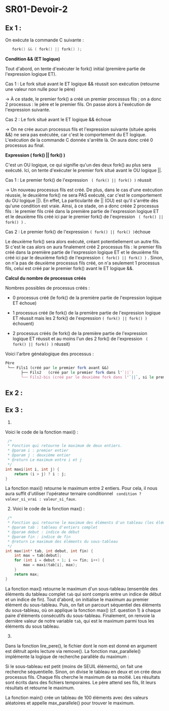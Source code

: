 # SR01-Devoir-2

## Ex 1 :
On exécute la commande C suivante :
``` C
   fork() && ( fork() || fork() );
```

**Condition && (ET logique)**

Tout d'abord, on tente d'exécuter le fork() initial (première partie de l'expression logique ET).

Cas 1 : Le fork situé avant le ET logique && réussit son exécution (retourne une valeur non nulle pour le père)

→ À ce stade, le premier fork() a créé un premier processus fils ; on a donc 2 processus : le père et le premier fils. On passe alors à l'exécution de l'expression suivante.

Cas 2 : Le fork situé avant le ET logique && échoue

→ On ne crée aucun processus fils et l'expression suivante (située après &&)  ne sera pas exécutée, car c'est le comportement du ET logique. L'exécution de la commande C donnée s'arrête là. On aura donc créé 0 processus au final.

**Expression ( fork() || fork() )**

C'est un OU logique, ce qui signifie qu'un des deux fork() au plus sera exécuté. Ici, on tente d'exécuter le premier fork situé avant le OU logique ||.

Cas 1 : Le premier fork() de l'expression ``` ( fork() || fork() )``` réussit

→ Un nouveau processus fils est créé.  De plus, dans le cas d'une exécution réussie, le deuxième fork() ne sera PAS exécuté, car c'est le comportement du OU logique ||). En effet, La particularité de || (OU) est qu'il s'arrête dès qu'une condition est vraie. Ainsi, à ce stade, on a donc créée 2 processus fils : le premier fils créé dans la première partie de l'expression logique ET et le deuxième fils créé ici par le premier fork() de l'expression ``` ( fork() || fork() )``` .

Cas 2 : Le premier fork() de l'expression ```( fork() || fork() )```échoue

Le deuxième fork() sera alors exécuté, créant potentiellement un autre fils. Si c'est le cas alors on aura finalement créé 2 processus fils : le premier fils créé dans la première partie de l'expression logique ET et le deuxième fils créé ici par le deuxième fork() de l'expression ```( fork() || fork() )``` . Sinon, on n'a pas de deuxième processus fils créé, on n'a seulement 1 processus fils, celui est créé par le premier fork() avant le ET logique &&.

**Calcul du nombre  de processus créés**

Nombres possibles de processus créés : 

- 0 processus créé (le fork() de la première partie de l'expression logique ET échoue)
  
- 1 processus créé (le fork() de la première partie de l'expression logique ET réussit mais les 2 fork() de l'expression ```( fork() || fork() )``` échouent)
  
- 2 processus créés (le fork() de la première partie de l'expression logique ET réussit et au moins l'un des 2 fork() de l'expression ``` ( fork() || fork() )``` réussit)

Voici l'arbre généalogique des processus : 
``` perl
Père
 └── Fils1 (créé par le premier fork avant &&)
       ├── Fils2   (créé par le premier fork dans l'`||`)
       └── Fils2-bis (créé par le deuxième fork dans l'`||`, si le premier échoue)
```

## Ex 2 :

## Ex 3 :
1)
Voici le code de la fonction maxi() :
``` C
 /*
 * Fonction qui retourne le maximum de deux entiers.
 * @param i : premier entier
 * @param j : deuxième entier
 * @return Le maximum entre i et j
 */
int maxi(int i, int j) {
    return (i > j) ? i : j;
}
``` 

La fonction maxi() retourne le maximum entre 2 entiers. Pour cela, il nous aura suffit d'utiliser l'opérateur ternaire conditionnel ``` condition ? valeur_si_vrai : valeur_si_faux```.

2) Voici le code de la fonction max() :

``` C
 /*
 * Fonction qui retourne le maximum des éléments d'un tableau (les éléments sont compris entre un indice de début et un indice de fin).
 * @param tab : tableau d'entiers complet
 * @param debut : indice de début
 * @param fin : indice de fin
 * @return Le maximum des éléments du sous-tableau
 */
int max(int* tab, int debut, int fin) {
    int max = tab[debut];
    for (int i = debut + 1; i <= fin; i++) {
        max = maxi(tab[i], max);
    }
    return max;
}
```
  
La fonction max() retourne le maximum d'un sous-tableau (ensemble des éléments du tableau complet ```tab``` qui sont compris entre un indice de début et un indice de fin). Tout d'abord, on initialise le maximum au premier élément du sous-tableau. Puis, on fait un parcourt séquentiel des éléments du sous-tableau, où on applique la fonction max() (cf. question 1) à chaque paire d'éléments consécutifs du sous-tableau. Finalement, on renvoie la dernière valeur de notre variable  ```tab```, qui est le maximum parmi tous les éléments du sous tableau. 

3) 
Dans la fonction lire_pere(), le fichier dont le nom est donné en argument est détruit après lecture via remove().
La fonction max_parallele() implémente la logique de recherche parallèle du maximum :

Si le sous-tableau est petit (moins de SEUIL éléments), on fait une recherche séquentielle.
Sinon, on divise le tableau en deux et on crée deux processus fils.
Chaque fils cherche le maximum de sa moitié.
Les résultats sont écrits dans des fichiers temporaires.
Le père attend ses fils, lit leurs résultats et retourne le maximum.


La fonction main() crée un tableau de 100 éléments avec des valeurs aléatoires et appelle max_parallele() pour trouver le maximum.

  
